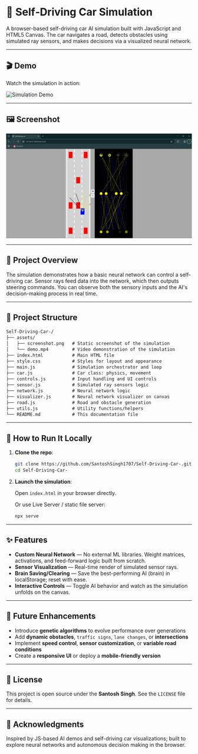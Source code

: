 # 🚗 Self‑Driving Car Simulation

A browser-based self-driving car AI simulation built with JavaScript and HTML5 Canvas. The car navigates a road, detects obstacles using simulated ray sensors, and makes decisions via a visualized neural network.

---

## 🎬 Demo

Watch the simulation in action:

![Simulation Demo](./assets/movie.gif)

---

## 🖼 Screenshot

![Self‑Driving Car Preview](./assets/Screenshot.png)

---

## 🧠 Project Overview

The simulation demonstrates how a basic neural network can control a self-driving car. Sensor rays feed data into the network, which then outputs steering commands. You can observe both the sensory inputs and the AI's decision-making process in real time.

---

## 📁 Project Structure

```
Self‑Driving‑Car‑/
├── assets/
│   ├── screenshot.png   # Static screenshot of the simulation
│   └── demo.mp4         # Video demonstration of the simulation
├── index.html           # Main HTML file
├── style.css            # Styles for layout and appearance
├── main.js              # Simulation orchestrator and loop
├── car.js               # Car class: physics, movement
├── controls.js          # Input handling and UI controls
├── sensor.js            # Simulated ray sensors logic
├── network.js           # Neural network logic
├── visualizer.js        # Neural network visualizer on canvas
├── road.js              # Road and obstacle generation
├── utils.js             # Utility functions/helpers
└── README.md            # This documentation file
```

---

## 🚀 How to Run It Locally

1. **Clone the repo**:

   ```bash
   git clone https://github.com/SantoshSingh1707/Self-Driving-Car-.git
   cd Self-Driving-Car-
   ```

2. **Launch the simulation**:

   Open `index.html` in your browser directly.

   Or use Live Server / static file server:

   ```bash
   npx serve
   ```

---

## ✨ Features

- **Custom Neural Network** — No external ML libraries. Weight matrices, activations, and feed-forward logic built from scratch.
- **Sensor Visualization** — Real-time render of simulated sensor rays.
- **Brain Saving/Clearing** — Save the best-performing AI (brain) in localStorage; reset with ease.
- **Interactive Controls** — Toggle AI behavior and watch as the simulation unfolds on the canvas.

---

## 🔮 Future Enhancements

- Introduce **genetic algorithms** to evolve performance over generations
- Add **dynamic obstacles**, `traffic signs`, `lane changes`, or **intersections**
- Implement **speed control**, **sensor customization**, or **variable road conditions**
- Create a **responsive UI** or deploy a **mobile-friendly version**

---

## 📄 License

This project is open source under the **Santosh Singh**. See the `LICENSE` file for details.

---

## 🙏 Acknowledgments

Inspired by JS-based AI demos and self-driving car visualizations; built to explore neural networks and autonomous decision making in the browser.

